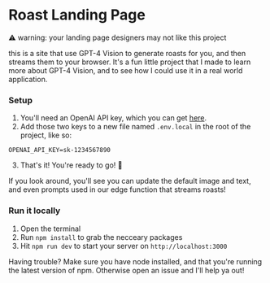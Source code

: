# Roast Landing Page 

⚠️ warning: your landing page designers may not like this project

this is a site that use GPT-4 Vision to generate roasts for you, and then streams them to your browser. It's a fun little project that I made to learn more about GPT-4 Vision, and to see how I could use it in a real world application.

### Setup

1. You'll need an OpenAI API key, which you can get [here](https://platform.openai.com/).
2. Add those two keys to a new file named `.env.local` in the root of the project, like so:

```
OPENAI_API_KEY=sk-1234567890
```

3. That's it! You're ready to go! 🚀

If you look around, you'll see you can update the default image and text, and even prompts used in our edge function that streams roasts!

### Run it locally

1. Open the terminal
2. Run `npm install` to grab the necceary packages
3. Hit `npm run dev` to start your server on `http://localhost:3000`

Having trouble? Make sure you have node installed, and that you're running the latest version of npm. Otherwise open an issue and I'll help ya out!

